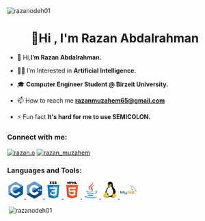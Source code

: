 <img align="center" width="600" height="400" src="https://i.pinimg.com/750x/3c/70/9b/3c709b36e922d169cb3282087755d055.jpg"  alt="razanodeh01" /></p>
<h1 align="center">👋Hi , I'm Razan Abdalrahman</h1>

- 👋 Hi,**I’m Razan Abdalrahman.**

- 👨‍💻 I’m Interested in **Artificial Intelligence.**

- 🎓 **Computer Engineer Student @ Birzeit University.**

- 📫 How to reach me **razanmuzahem65@gmail.com**

- ⚡ Fun fact **It's hard for me to use SEMICOLON.**


<h3 align="left">Connect with me:</h3>
<p align="left">
<a href="https://codeforces.com/profile/razan.o" target="blank"><img align="center" src="https://raw.githubusercontent.com/rahuldkjain/github-profile-readme-generator/master/src/images/icons/Social/codeforces.svg" alt="razan.o" height="30" width="40" /></a>
<a href="https://www.leetcode.com/razan_muzahem" target="blank"><img align="center" src="https://raw.githubusercontent.com/rahuldkjain/github-profile-readme-generator/master/src/images/icons/Social/leet-code.svg" alt="razan_muzahem" height="30" width="40" /></a>
</p>

<h3 align="left">Languages and Tools:</h3>
<p align="left"> <a href="https://www.cprogramming.com/" target="_blank" rel="noreferrer"> <img src="https://raw.githubusercontent.com/devicons/devicon/master/icons/c/c-original.svg" alt="c" width="40" height="40"/> </a> <a href="https://www.w3schools.com/cpp/" target="_blank" rel="noreferrer"> <img src="https://raw.githubusercontent.com/devicons/devicon/master/icons/cplusplus/cplusplus-original.svg" alt="cplusplus" width="40" height="40"/> </a> <a href="https://www.w3schools.com/css/" target="_blank" rel="noreferrer"> <img src="https://raw.githubusercontent.com/devicons/devicon/master/icons/css3/css3-original-wordmark.svg" alt="css3" width="40" height="40"/> </a> <a href="https://www.w3.org/html/" target="_blank" rel="noreferrer"> <img src="https://raw.githubusercontent.com/devicons/devicon/master/icons/html5/html5-original-wordmark.svg" alt="html5" width="40" height="40"/> </a> <a href="https://www.java.com" target="_blank" rel="noreferrer"> <img src="https://raw.githubusercontent.com/devicons/devicon/master/icons/java/java-original.svg" alt="java" width="40" height="40"/> </a> <a href="https://www.linux.org/" target="_blank" rel="noreferrer"> <img src="https://raw.githubusercontent.com/devicons/devicon/master/icons/linux/linux-original.svg" alt="linux" width="40" height="40"/> </a> <a href="https://www.mysql.com/" target="_blank" rel="noreferrer"> <img src="https://raw.githubusercontent.com/devicons/devicon/master/icons/mysql/mysql-original-wordmark.svg" alt="mysql" width="40" height="40"/> </a> </p>

<p>&nbsp;<img align="center" src="https://github-readme-stats.vercel.app/api?username=razanodeh01&show_icons=true&locale=en" alt="razanodeh01" /></p>




